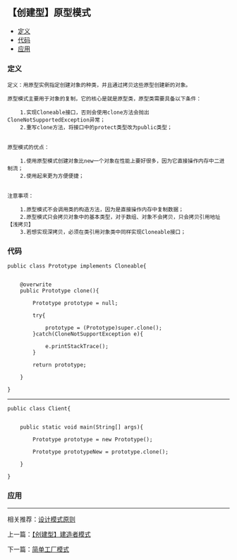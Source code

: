 

## 【创建型】原型模式

*   [定义](#define)
*   [代码](#code)
*   [应用](#app)




<h3 id="define">定义</h3>

    定义：用原型实例指定创建对象的种类，并且通过拷贝这些原型创建新的对象。

    原型模式主要用于对象的复制，它的核心是就是原型类，原型类需要具备以下条件：

        1.实现Cloneable接口，否则会使用clone方法会抛出CloneNotSupportedException异常；
        2.重写clone方法，将接口中的protect类型改为public类型；


    原型模式的优点：

        1.使用原型模式创建对象比new一个对象在性能上要好很多，因为它直接操作内存中二进制流；
        2.使用起来更为方便便捷；


    注意事项：

        1.原型模式不会调用类的构造方法，因为是直接操作内存中复制数据；
        2.原型模式只会拷贝对象中的基本类型，对于数组、对象不会拷贝，只会拷贝引用地址【浅拷贝】
        3.若想实现深拷贝，必须在类引用对象类中同样实现Cloneable接口；
    

<h3 id="code">代码</h3>


    public class Prototype implements Cloneable{


        @overwrite
        public Prototype clone(){

            Prototype prototype = null;

            try{

                prototype = (Prototype)super.clone();
            }catch(CloneNotSupportException e){

                e.printStackTrace();
            }

            return prototype;

        }

    }

***

    public class Client{


        public static void main(String[] args){

            Prototype prototype = new Prototype();

            Prototype prototypeNew = prototype.clone();

        }

    }


<h3 id="app">应用</h3>





***

相关推荐：[设计模式原则](./Principle)


上一篇：[【创建型】建造者模式](./Builder)

下一篇：[简单工厂模式](./SimpleFactory)







